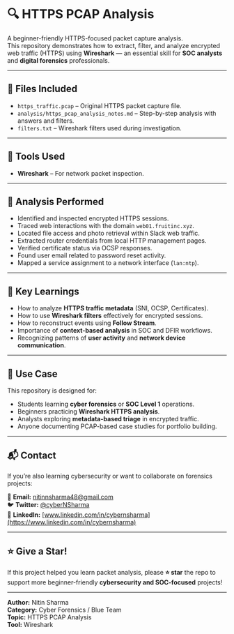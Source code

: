 

# 🔍 HTTPS PCAP Analysis

A beginner-friendly HTTPS-focused packet capture analysis.  
This repository demonstrates how to extract, filter, and analyze encrypted web traffic (HTTPS) using **Wireshark** — an essential skill for **SOC analysts** and **digital forensics** professionals.

---

## 📁 Files Included
- `https_traffic.pcap` – Original HTTPS packet capture file.  
- `analysis/https_pcap_analysis_notes.md` – Step-by-step analysis with answers and filters.  
- `filters.txt` – Wireshark filters used during investigation.

---

## 🔧 Tools Used
- **Wireshark** – For network packet inspection.  


---

## 🧪 Analysis Performed
- Identified and inspected encrypted HTTPS sessions.  
- Traced web interactions with the domain `web01.fruitinc.xyz`.  
- Located file access and photo retrieval within Slack web traffic.  
- Extracted router credentials from local HTTP management pages.  
- Verified certificate status via OCSP responses.  
- Found user email related to password reset activity.  
- Mapped a service assignment to a network interface (`lan:ntp`).

---

## 🧠 Key Learnings
- How to analyze **HTTPS traffic metadata** (SNI, OCSP, Certificates).  
- How to use **Wireshark filters** effectively for encrypted sessions.  
- How to reconstruct events using **Follow Stream**.  
- Importance of **context-based analysis** in SOC and DFIR workflows.  
- Recognizing patterns of **user activity** and **network device communication**.

---

## 📌 Use Case
This repository is designed for:
- Students learning **cyber forensics** or **SOC Level 1** operations.  
- Beginners practicing **Wireshark HTTPS analysis**.  
- Analysts exploring **metadata-based triage** in encrypted traffic.  
- Anyone documenting PCAP-based case studies for portfolio building.

---

## 📬 Contact
If you’re also learning cybersecurity or want to collaborate on forensics projects:

📧 **Email:** nitinnsharma48@gmail.com  
🐦 **Twitter:** [@cyberNSharma](https://twitter.com/cyberNSharma)  
🔗 **LinkedIn:** [www.linkedin.com/in/cybernsharma](https://www.linkedin.com/in/cybernsharma)

---

## ⭐ Give a Star!
If this project helped you learn packet analysis, please **⭐ star** the repo to support more beginner-friendly **cybersecurity and SOC-focused** projects!

---

**Author:** Nitin Sharma  
**Category:** Cyber Forensics / Blue Team  
**Topic:** HTTPS PCAP Analysis  
**Tool:** Wireshark
